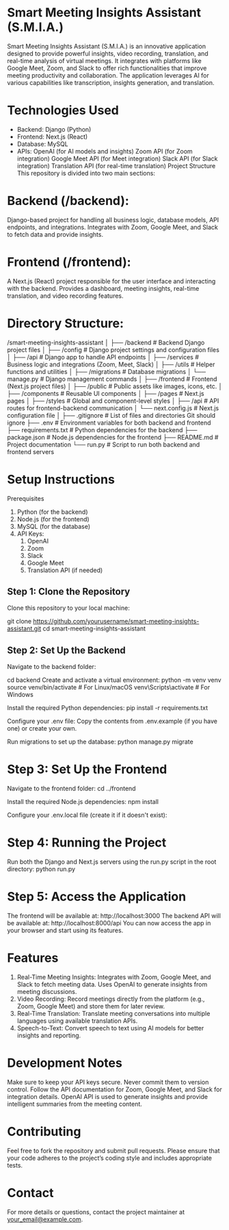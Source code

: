 # Smart Meeting Insights Assistant (S.M.I.A.)
Smart Meeting Insights Assistant (S.M.I.A.) is an innovative application designed to provide powerful insights, video recording, translation, and real-time analysis of virtual meetings. It integrates with platforms like Google Meet, Zoom, and Slack to offer rich functionalities that improve meeting productivity and collaboration. The application leverages AI for various capabilities like transcription, insights generation, and translation.

# Technologies Used
* Backend: Django (Python)
* Frontend: Next.js (React)
* Database: MySQL
* APIs:
OpenAI (for AI models and insights)
Zoom API (for Zoom integration)
Google Meet API (for Meet integration)
Slack API (for Slack integration)
Translation API (for real-time translation)
Project Structure
This repository is divided into two main sections:

# Backend (/backend):
Django-based project for handling all business logic, database models, API endpoints, and integrations.
Integrates with Zoom, Google Meet, and Slack to fetch data and provide insights.

# Frontend (/frontend):
A Next.js (React) project responsible for the user interface and interacting with the backend.
Provides a dashboard, meeting insights, real-time translation, and video recording features.

# Directory Structure:

/smart-meeting-insights-assistant
│
├── /backend                  # Backend Django project files
│   ├── /config               # Django project settings and configuration files
│   ├── /api                  # Django app to handle API endpoints
│   ├── /services             # Business logic and integrations (Zoom, Meet, Slack)
│   ├── /utils                # Helper functions and utilities
│   ├── /migrations           # Database migrations
│   └── manage.py             # Django management commands
│
├── /frontend                 # Frontend (Next.js project files)
│   ├── /public               # Public assets like images, icons, etc.
│   ├── /components           # Reusable UI components
│   ├── /pages                # Next.js pages
│   ├── /styles               # Global and component-level styles
│   ├── /api                  # API routes for frontend-backend communication
│   └── next.config.js        # Next.js configuration file
│
├── .gitignore                # List of files and directories Git should ignore
├── .env                      # Environment variables for both backend and frontend
├── requirements.txt          # Python dependencies for the backend
├── package.json              # Node.js dependencies for the frontend
├── README.md                 # Project documentation
└── run.py                    # Script to run both backend and frontend servers

# Setup Instructions
Prerequisites
1. Python (for the backend)
2. Node.js (for the frontend)
3. MySQL (for the database)
4. API Keys:
   1. OpenAI
   2. Zoom
   3. Slack
   4. Google Meet
   5. Translation API (if needed)


## Step 1: Clone the Repository
Clone this repository to your local machine:

git clone https://github.com/yourusername/smart-meeting-insights-assistant.git
cd smart-meeting-insights-assistant

## Step 2: Set Up the Backend
Navigate to the backend folder:

cd backend
Create and activate a virtual environment:
python -m venv venv
source venv/bin/activate  # For Linux/macOS
venv\Scripts\activate     # For Windows

Install the required Python dependencies:
pip install -r requirements.txt

Configure your .env file:
Copy the contents from .env.example (if you have one) or create your own.

Run migrations to set up the database:
python manage.py migrate


# Step 3: Set Up the Frontend
Navigate to the frontend folder:
cd ../frontend

Install the required Node.js dependencies:
npm install

Configure your .env.local file (create it if it doesn't exist):

# Step 4: Running the Project
Run both the Django and Next.js servers using the run.py script in the root directory:
python run.py

# Step 5: Access the Application
The frontend will be available at: http://localhost:3000
The backend API will be available at: http://localhost:8000/api
You can now access the app in your browser and start using its features.

# Features
1. Real-Time Meeting Insights:
Integrates with Zoom, Google Meet, and Slack to fetch meeting data.
Uses OpenAI to generate insights from meeting discussions.
2. Video Recording:
Record meetings directly from the platform (e.g., Zoom, Google Meet) and store them for later review.
3. Real-Time Translation:
Translate meeting conversations into multiple languages using available translation APIs.
4. Speech-to-Text:
Convert speech to text using AI models for better insights and reporting.


# Development Notes
Make sure to keep your API keys secure. Never commit them to version control.
Follow the API documentation for Zoom, Google Meet, and Slack for integration details.
OpenAI API is used to generate insights and provide intelligent summaries from the meeting content.


# Contributing
Feel free to fork the repository and submit pull requests. Please ensure that your code adheres to the project’s coding style and includes appropriate tests.

# Contact
For more details or questions, contact the project maintainer at your_email@example.com.
